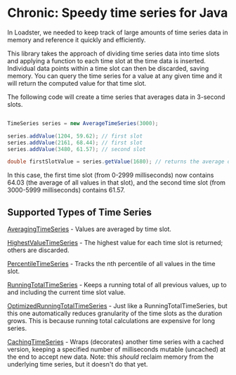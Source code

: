 Chronic: Speedy time series for Java
====================================

In Loadster, we needed to keep track of large amounts of time series data in memory and reference it quickly and 
efficiently.

This library takes the approach of dividing time series data into time slots and applying a function to each time slot
at the time data is inserted. Individual data points within a time slot can then be discarded, saving memory. You can
query the time series for a value at any given time and it will return the computed value for that time slot.

The following code will create a time series that averages data in 3-second slots.

```java

TimeSeries series = new AverageTimeSeries(3000);

series.addValue(1204, 59.62); // first slot
series.addValue(2161, 68.44); // first slot
series.addValue(3480, 61.57); // second slot

double firstSlotValue = series.getValue(1680); // returns the average of all values from time 0-2999

```

In this case, the first time slot (from 0-2999 milliseconds) now contains 64.03 (the average of all values in
that slot), and the second time slot (from 3000-5999 milliseconds) contains 61.57.

Supported Types of Time Series
------------------------------

[AveragingTimeSeries](https://github.com/azhawkes/chronic/src/java/com/andyhawkes/chronic/AveragingTimeSeries.java) - 
Values are averaged by time slot.

[HighestValueTimeSeries](https://github.com/azhawkes/chronic/src/java/com/andyhawkes/chronic/HighestValueTimeSeries.java) - 
The highest value for each time slot is returned; others are discarded.

[PercentileTimeSeries](https://github.com/azhawkes/chronic/src/java/com/andyhawkes/chronic/PercentileTimeSeries.java) -
Tracks the nth percentile of all values in the time slot.

[RunningTotalTimeSeries](https://github.com/azhawkes/chronic/src/java/com/andyhawkes/chronic/RunningTotalTimeSeries.java) -
Keeps a running total of all previous values, up to and including the current time slot value.

[OptimizedRunningTotalTimeSeries](https://github.com/azhawkes/chronic/src/java/com/andyhawkes/chronic/OptimizedRunningTotalTimeSeries.java) -
Just like a RunningTotalTimeSeries, but this one automatically reduces granularity of the time slots as the duration
grows. This is because running total calculations are expensive for long series.

[CachingTimeSeries](https://github.com/azhawkes/chronic/src/java/com/andyhawkes/chronic/CachingTimeSeries.java) -
Wraps (decorates) another time series with a cached version, keeping a specified number of milliseconds mutable (uncached)
at the end to accept new data. Note: this *should* reclaim memory from the underlying time series, but it doesn't do that yet.
